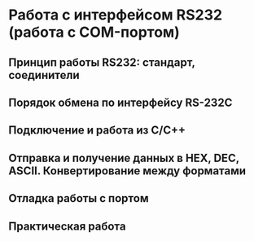 Работа с интерфейсом RS232 (работа с COM-портом)
================================================

Принцип работы RS232: стандарт, соединители
-------------------------------------------
 
Порядок обмена по интерфейсу RS-232C
------------------------------------

Подключение и работа из C/C++
-----------------------------

Отправка и получение данных в HEX, DEC, ASCII. Конвертирование между форматами
------------------------------------------------------------------------------

Отладка работы с портом
-----------------------

Практическая работа
-------------------


